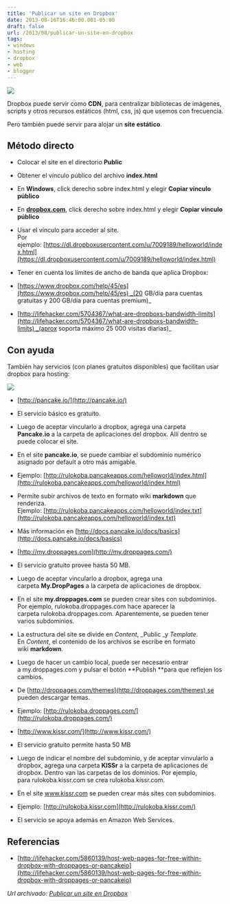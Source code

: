 ```yaml
---
title: 'Publicar un site en Dropbox'
date: 2013-08-16T16:46:00.001-05:00
draft: false
url: /2013/08/publicar-un-site-en-dropbox
tags: 
- windows
- hosting
- dropbox
- web
- blogger
---
```


[![](https://2.bp.blogspot.com/-Mg-yj48ko3k/Ug6P6B1JXUI/AAAAAAAACKw/ThcrDaI6mvU/s1600/dropbox-hosting.jpg)](https://2.bp.blogspot.com/-Mg-yj48ko3k/Ug6P6B1JXUI/AAAAAAAACKw/ThcrDaI6mvU/s1600/dropbox-hosting.jpg)

  
Dropbox puede servir como **CDN**, para centralizar bibliotecas de imágenes, scripts y otros recursos estáticos (html, css, js) que usemos con frecuencia.

  

Pero también puede servir para alojar un **site estático**.

Método directo
--------------

*   Colocar el site en el directorio **Public**
*   Obtener el vínculo público del archivo **index.html**

*   En **Windows**, click derecho sobre index.html y elegir **Copiar vínculo público**
*   En **[dropbox.com](https://www.dropbox.com/)**, click derecho sobre index.html y elegir **Copiar vínculo público**

*   Usar el vínculo para acceder al site.  
    Por ejemplo: [https://dl.dropboxusercontent.com/u/7009189/helloworld/index.html](https://dl.dropboxusercontent.com/u/7009189/helloworld/index.html)
*   Tener en cuenta los límites de ancho de banda que aplica Dropbox:

*   [https://www.dropbox.com/help/45/es](https://www.dropbox.com/help/45/es) _(20 GB/día para cuentas gratuitas y 200 GB/día para cuentas premium)_
*   [http://lifehacker.com/5704367/what-are-dropboxs-bandwidth-limits](http://lifehacker.com/5704367/what-are-dropboxs-bandwidth-limits) _(aprox soporta máximo 25 000 visitas diarias)_

Con ayuda
---------

También hay servicios (con planes gratuitos disponibles) que facilitan usar dropbox para hosting:

[![](https://2.bp.blogspot.com/-U6oBF77iN3g/Ug6QNIMZW9I/AAAAAAAACK4/A4SCxNmPqNU/s1600/pancake.png)](https://2.bp.blogspot.com/-U6oBF77iN3g/Ug6QNIMZW9I/AAAAAAAACK4/A4SCxNmPqNU/s1600/pancake.png)

*   [http://pancake.io/](http://pancake.io/)

*   El servicio básico es gratuito.
*   Luego de aceptar vincularlo a dropbox, agrega una carpeta **Pancake.io** a la carpeta de aplicaciones del dropbox. Allí dentro se puede colocar el site. 
*   En el site **pancake.io**, se puede cambiar el subdominio numérico asignado por default a otro más amigable.
*   Ejemplo: [http://rulokoba.pancakeapps.com/helloworld/index.html](http://rulokoba.pancakeapps.com/helloworld/index.html)
*   Permite subir archivos de texto en formato wiki **markdown** que renderiza. Ejemplo: [http://rulokoba.pancakeapps.com/helloworld/index.txt](http://rulokoba.pancakeapps.com/helloworld/index.txt)
*   Más información en [http://docs.pancake.io/docs/basics](http://docs.pancake.io/docs/basics)

*   [http://my.droppages.com](http://my.droppages.com/)

*   El servicio gratuito provee hasta 50 MB.
*   Luego de aceptar vincularlo a dropbox, agrega una carpeta **My.DropPages** a la carpeta de aplicaciones de dropbox.
*   En el site **my.droppages.com** se pueden crear sites con subdominios. Por ejemplo, rulokoba.droppages.com hace aparecer la carpeta rulokoba.droppages.com. Aparentemente, se pueden tener varios subdominios.
*   La estructura del site se divide en _Content_, _Public _y _Template_. En _Content_, el contenido de los archivos se escribe en formato wiki **markdown**.
*   Luego de hacer un cambio local, puede ser necesario entrar a my.droppages.com y pulsar el botón **Publish **para que reflejen los cambios.
*   De [http://droppages.com/themes](http://droppages.com/themes) se pueden descargar temas.
*   Ejemplo: [http://rulokoba.droppages.com/](http://rulokoba.droppages.com/)

*   [http://www.kissr.com/](http://www.kissr.com/)

*   El servicio gratuito permite hasta 50 MB
*   Luego de indicar el nombre del subdominio, y de aceptar vinvularlo a dropbox, agrega una carpeta **KISSr** a la carpeta de aplicaciones de dropbox. Dentro van las carpetas de los dominios. Por ejemplo, para rulokoba.kissr.com se crea rulokoba.kissr.com.
*   En el site www.kissr.com se pueden crear más sites con subdominios.
*   Ejemplo: [http://rulokoba.kissr.com](http://rulokoba.kissr.com/)
*   El servicio se apoya además en Amazon Web Services.

Referencias
-----------

*   [http://lifehacker.com/5860139/host-web-pages-for-free-within-dropbox-with-droppages-or-pancakeio](http://lifehacker.com/5860139/host-web-pages-for-free-within-dropbox-with-droppages-or-pancakeio)

_*Url archivado: [Publicar un site en Dropbox](https://akcdev.blogspot.com/2013/08/publicar-un-site-en-dropbox.html)*_
